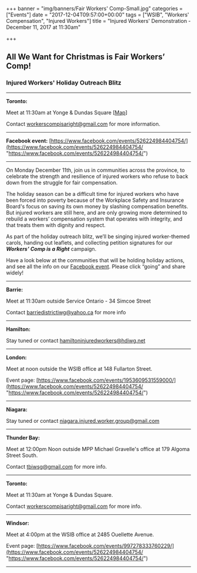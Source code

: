 +++
banner = "img/banners/Fair Workers' Comp-Small.jpg"
categories = ["Events"]
date = "2017-12-04T09:57:00+00:00"
tags = ["WSIB", "Workers' Compensation", "Injured Workers"]
title = "Injured Workers' Demonstration - December 11, 2017 at 11:30am"

+++
## **All We Want for Christmas is Fair Workers’ Comp!**

### **Injured Workers' Holiday Outreach Blitz**

---

**Toronto:**

Meet at 11:30am at Yonge & Dundas Square \[[Map](https://www.google.ca/maps/place/Yonge-Dundas+Square/@43.6560359,-79.3802357,15z/data=!4m5!3m4!1s0x0:0xfba1e6ac7018788a!8m2!3d43.6560359!4d-79.3802357)\]

Contact [workerscompisaright@gmail.com](mailto:workerscompisaright@gmail.com) for more information.

---

**Facebook event:** [https://www.facebook.com/events/526224984404754/](https://www.facebook.com/events/526224984404754/ "https://www.facebook.com/events/526224984404754/")

---

On Monday December 11th, join us in communities across the province, to celebrate the strength and resilience of injured workers who refuse to back down from the struggle for fair compensation.

The holiday season can be a difficult time for injured workers who have been forced into poverty because of the Workplace Safety and Insurance Board's focus on saving its own money by slashing compensation benefits. But injured workers are still here, and are only growing more determined to rebuild a workers’ compensation system that operates with integrity, and that treats them with dignity and respect.

As part of the holiday outreach blitz, we’ll be singing injured worker-themed carols, handing out leaflets, and collecting petition signatures for our **_Workers’ Comp is a Right_** campaign.

Have a look below at the communities that will be holding holiday actions, and see all the info on our [Facebook event](https://www.facebook.com/events/526224984404754/). Please click “going” and share widely!

---

**Barrie:**

Meet at 11:30am outside Service Ontario - 34 Simcoe Street

Contact [barriedistrictiwg@yahoo.ca](mailto:barriedistrictiwg@yahoo.ca) for more info

---

**Hamilton:**

Stay tuned or contact [hamiltoninjuredworkers@hdiwg.net](mailto:hamiltoninjuredworkers@hdiwg.net)

---

**London:**

Meet at noon outside the WSIB office at 148 Fullarton Street.

Event page: [https://www.facebook.com/events/1953609531559000/](https://www.facebook.com/events/526224984404754/ "https://www.facebook.com/events/526224984404754/")

---

**Niagara:**

Stay tuned or contact [niagara.injured.worker.group@gmail.com](mailto:niagara.injured.worker.group@gmail.com)

---

**Thunder Bay:**

Meet at 12:00pm Noon outside MPP Michael Gravelle's office at 179 Algoma Street South.

Contact [tbiwsg@gmail.com](mailto:tbiwsg@gmail.com) for more info.

---

**Toronto:**

Meet at 11:30am at Yonge & Dundas Square.

Contact [workerscompisaright@gmail.com](mailto:workerscompisaright@gmail.com) for more info.

---

**Windsor:**

Meet at 4:00pm at the WSIB office at 2485 Ouellette Avenue.

Event page: [https://www.facebook.com/events/997278333760229/](https://www.facebook.com/events/526224984404754/ "https://www.facebook.com/events/526224984404754/")

---